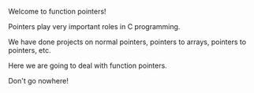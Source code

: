 Welcome to function pointers!

Pointers play very important roles in C programming.

We have done projects on normal pointers, pointers to arrays, pointers to pointers, etc.

Here we are going to deal with function pointers.

Don't go nowhere!
